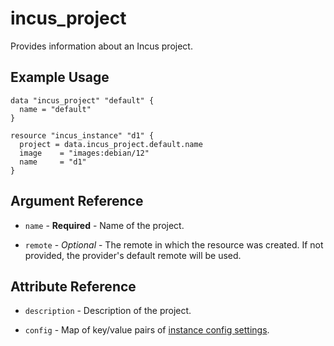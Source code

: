 # incus_project

Provides information about an Incus project.

## Example Usage

```hcl
data "incus_project" "default" {
  name = "default"
}

resource "incus_instance" "d1" {
  project = data.incus_project.default.name
  image    = "images:debian/12"
  name     = "d1"
}
```

## Argument Reference

* `name` - **Required** - Name of the project.

* `remote` - *Optional* - The remote in which the resource was created. If
  not provided, the provider's default remote will be used.

## Attribute Reference

* `description` - Description of the project.

* `config` - Map of key/value pairs of
  [instance config settings](https://linuxcontainers.org/incus/docs/main/reference/instance_options/).

